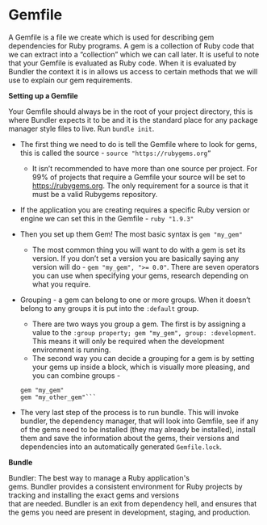 # Gemfile

A Gemfile is a file we create which is used for describing gem dependencies for Ruby programs. A gem is a collection of Ruby code that we can extract into a “collection” which we can call later.
It is useful to note that your Gemfile is evaluated as Ruby code. When it is evaluated by Bundler the context it is in allows us access to certain methods that we will use to explain our gem requirements.

**Setting up a Gemfile**

Your Gemfile should always be in the root of your project directory, this is where Bundler expects it to be and it is the standard place for any package manager style files to live. Run ```bundle init```.

* The first thing we need to do is tell the Gemfile where to look for gems, this is called the source - ```source "https://rubygems.org”```
  * It isn’t recommended to have more than one source per project. For 99% of projects that require a Gemfile your source will be set to https://rubygems.org. The only requirement for a source is that it must be a valid Rubygems repository.

* If the application you are creating requires a specific Ruby version or engine we can set this in the Gemfile - ```ruby "1.9.3"```

* Then you set up them Gem! The most basic syntax is ```gem "my_gem"```
  * The most common thing you will want to do with a gem is set its version. If you don’t set a version you are basically saying any version will do - ```gem "my_gem", ">= 0.0"```. There are seven operators you can use when specifying your gems, research depending on what you require.
  
* Grouping - a gem can belong to one or more groups. When it doesn’t belong to any groups it is put into the ```:default``` group. 
  * There are two ways you group a gem. The first is by assigning a value to the ```:group property; gem "my_gem", group: :development```. This means it will only be required when the development environment is running.
  * The second way you can decide a grouping for a gem is by setting your gems up inside a block, which is visually more pleasing, and you can combine groups - 
  ```group :development, :test do
  gem "my_gem"
  gem "my_other_gem"```
  
* The very last step of the process is to run bundle. This will invoke bundler, the dependency manager, that will look into Gemfile, see if any of the gems need to be installed (they may already be installed), install them and save the information about the gems, their versions and dependencies into an automatically generated ```Gemfile.lock```.

**Bundle**

Bundler: The best way to manage a Ruby application's gems. Bundler provides a consistent environment for Ruby projects by tracking and installing the exact gems and versions that are needed. Bundler is an exit from dependency hell, and ensures that the gems you need are present in development, staging, and production.

